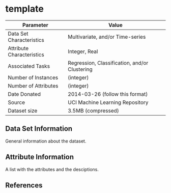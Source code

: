 # template

| Parameter | Value |
| --- | --- |
| Data Set Characteristics | Multivariate, and/or Time-series |
| Attribute Characteristics | Integer, Real |
| Associated Tasks | Regression, Classification, and/or Clustering |
| Number of Instances | (integer) |
| Number of Attributes | (integer) |
| Date Donated | 2014-03-26 (follow this format) |
| Source | UCI Machine Learning Repository |
| Dataset size | 3.5MB (compressed) |

## Data Set Information
General information about the dataset.

## Attribute Information
A list with the attributes and the desciptions.

## References


